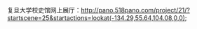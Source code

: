 复旦大学校史馆网上展厅：http://pano.518pano.com/project/21/?startscene=25&startactions=lookat(-134.29,55.64,104.08,0,0);

